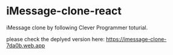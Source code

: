 # iMessage-clone-react

iMessage clone by following Clever Programmer toturial. 

please check the deplyed version here: https://imessage-clone-7da0b.web.app
